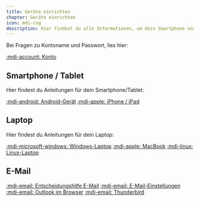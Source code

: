 ```yaml
---
title: Geräte einrichten
chapter: Geräte einrichten
icon: mdi-cog
description: Hier findest du alle Informationen, um dein Smartphone und deinen Laptop für den Einsatz an der Schule einzurichten.
---
```




Bei Fragen zu Kontoname und Passwort, lies hier:

[:mdi-account: Konto](konto)


## Smartphone / Tablet

Hier findest du Anleitungen für dein Smartphone/Tablet:

[:mdi-android: Android-Gerät](android/)
[:mdi-apple: iPhone / iPad](ios/)

## Laptop

Hier findest du Anleitungen für dein Laptop:

[:mdi-microsoft-windows: Windows-Laptop](windows/)
[:mdi-apple: MacBook](macos/)
[:mdi-linux: Linux-Laptop](linux/)

## E-Mail

[:mdi-email: Entscheidungshilfe E-Mail](mail/e-mail-vergleich/)
[:mdi-email: E-Mail-Einstellungen](mail/e-mail-einstellungen/)
[:mdi-email: Outlook im Browser](mail/outlook-web/)
[:mdi-email: Thunderbird](mail/thunderbird/)
